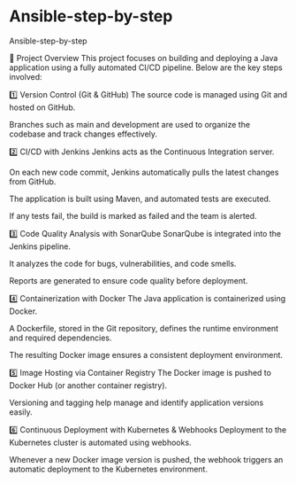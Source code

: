 # Ansible-step-by-step
Ansible-step-by-step

🔧 Project Overview This project focuses on building and deploying a Java application using a fully automated CI/CD pipeline. Below are the key steps involved:

1️⃣ Version Control (Git & GitHub)
The source code is managed using Git and hosted on GitHub.

Branches such as main and development are used to organize the codebase and track changes effectively.

2️⃣ CI/CD with Jenkins
Jenkins acts as the Continuous Integration server.

On each new code commit, Jenkins automatically pulls the latest changes from GitHub.

The application is built using Maven, and automated tests are executed.

If any tests fail, the build is marked as failed and the team is alerted.

3️⃣ Code Quality Analysis with SonarQube
SonarQube is integrated into the Jenkins pipeline.

It analyzes the code for bugs, vulnerabilities, and code smells.

Reports are generated to ensure code quality before deployment.

4️⃣ Containerization with Docker
The Java application is containerized using Docker.

A Dockerfile, stored in the Git repository, defines the runtime environment and required dependencies.

The resulting Docker image ensures a consistent deployment environment.

5️⃣ Image Hosting via Container Registry
The Docker image is pushed to Docker Hub (or another container registry).

Versioning and tagging help manage and identify application versions easily.

6️⃣ Continuous Deployment with Kubernetes & Webhooks
Deployment to the Kubernetes cluster is automated using webhooks.

Whenever a new Docker image version is pushed, the webhook triggers an automatic deployment to the Kubernetes environment.
